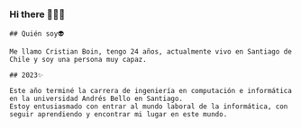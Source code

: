 ### Hi there 👋👨‍💻

```
## Quién soy👽

Me llamo Cristian Boin, tengo 24 años, actualmente vivo en Santiago de Chile y soy una persona muy capaz.

## 2023✨

Este año terminé la carrera de ingeniería en computación e informática en la universidad Andrés Bello en Santiago. 
Estoy entusiasmado con entrar al mundo laboral de la informática, con seguir aprendiendo y encontrar mi lugar en este mundo.
```

<!--
**Crstnbn/Crstnbn** is a ✨ _special_ ✨ repository because its `README.md` (this file) appears on your GitHub profile.

Here are some ideas to get you started:

- 🔭 I’m currently working on ...
- 🌱 I’m currently learning ...
- 👯 I’m looking to collaborate on ...
- 🤔 I’m looking for help with ...
- 💬 Ask me about ...
- 📫 How to reach me: ...
- 😄 Pronouns: ...
- ⚡ Fun fact: ...
-->
